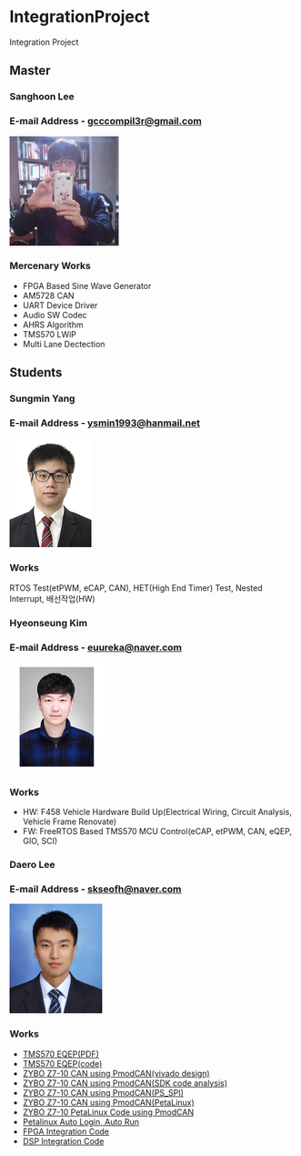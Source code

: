 # IntegrationProject
Integration Project

## Master
### Sanghoon Lee
### E-mail Address - gcccompil3r@gmail.com

![sanghoon](./member/sanghoon.png)

### Mercenary Works

- FPGA Based Sine Wave Generator
- AM5728 CAN
- UART Device Driver
- Audio SW Codec
- AHRS Algorithm
- TMS570 LWiP
- Multi Lane Dectection  

## Students  
### Sungmin Yang  
### E-mail Address - ysmin1993@hanmail.net  

![sungmin](./member/sungmin_yang.png)

### Works

RTOS Test(etPWM, eCAP, CAN), HET(High End Timer) Test, Nested Interrupt, 배선작업(HW)  

### Hyeonseung Kim  
### E-mail Address - euureka@naver.com  

![hyeonseung](./member/hyeonseung_kim.png)

### Works

- HW: F458 Vehicle Hardware Build Up(Electrical Wiring, Circuit Analysis, Vehicle Frame Renovate)
- FW: FreeRTOS Based TMS570 MCU Control(eCAP, etPWM, CAN, eQEP, GIO, SCI)

### Daero Lee  
### E-mail Address - skseofh@naver.com 

![daero](./member/daero_lee.png)

### Works

- [TMS570 EQEP(PDF)](https://github.com/koittintegration3/IntegrationProject/blob/master/F458/mcu/doc/eQEP.pdf)
- [TMS570 EQEP(code)](https://github.com/koittintegration3/IntegrationProject/tree/master/F458/mcu/eQEP_test)
- [ZYBO Z7-10 CAN using PmodCAN(vivado design)](https://github.com/koittintegration3/IntegrationProject/blob/master/F458/fpga/Doc/fpga_PmodCAN(vivado).pdf)  
- [ZYBO Z7-10 CAN using PmodCAN(SDK code analysis)](https://github.com/koittintegration3/IntegrationProject/blob/master/F458/fpga/Doc/fpga_PmodCAN(SDK).pdf)  
- [ZYBO Z7-10 CAN using PmodCAN(PS_SPI)](https://github.com/koittintegration3/IntegrationProject/blob/master/F458/fpga/Doc/fpga_PmodCAN(PS_SPI).pdf)  
- [ZYBO Z7-10 CAN using PmodCAN(PetaLinux)](https://github.com/koittintegration3/IntegrationProject/blob/master/F458/fpga/Doc/fpga_PmodCAN(petalinux).pdf)  
- [ZYBO Z7-10 PetaLinux Code using PmodCAN](https://github.com/koittintegration3/IntegrationProject/tree/master/F458/fpga/vivado_project/ps_spi)  
- [Petalinux Auto Login, Auto Run](https://github.com/koittintegration3/IntegrationProject/blob/master/F458/fpga/Doc/petalinux_autosetting.pdf)  
- [FPGA Integration Code](https://github.com/koittintegration3/IntegrationProject/tree/master/F458/fpga/vivado_project/ps-spi-i2c)  
- [DSP Integration Code](https://github.com/koittintegration3/IntegrationProject/tree/master/F458/dsp/dsp_integration)  
